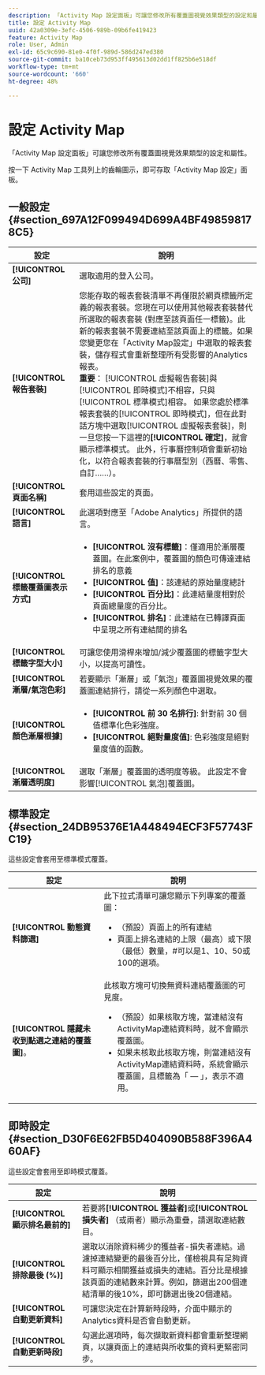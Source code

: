 ```yaml
---
description: 「Activity Map 設定面板」可讓您修改所有覆蓋圖視覺效果類型的設定和屬性。
title: 設定 Activity Map
uuid: 42a0309e-3efc-4506-989b-09b6fe419423
feature: Activity Map
role: User, Admin
exl-id: 65c9c690-81e0-4f0f-989d-586d247ed380
source-git-commit: ba10ceb73d953ff495613d02dd1ff825b6e518df
workflow-type: tm+mt
source-wordcount: '660'
ht-degree: 48%

---
```


# 設定 Activity Map

「Activity Map 設定面板」可讓您修改所有覆蓋圖視覺效果類型的設定和屬性。

按一下 Activity Map 工具列上的齒輪圖示，即可存取「Activity Map 設定」面板。

## 一般設定 {#section_697A12F099494D699A4BF498598178C5}

| 設定 | 說明 |
| --- | --- |
| **[!UICONTROL 公司]** | 選取適用的登入公司。 |
| **[!UICONTROL 報告套裝]** | 您能存取的報表套裝清單不再僅限於網頁標籤所定義的報表套裝。您現在可以使用其他報表套裝替代所選取的報表套裝 (對應至該頁面任一標籤)。此新的報表套裝不需要連結至該頁面上的標籤。如果您變更您在「Activity Map設定」中選取的報表套裝，儲存程式會重新整理所有受影響的Analytics報表。<br>**重要**： [!UICONTROL 虛擬報告套裝]與[!UICONTROL 即時模式]不相容，只與[!UICONTROL 標準模式]相容。 如果您處於標準報表套裝的[!UICONTROL 即時模式]，但在此對話方塊中選取[!UICONTROL 虛擬報表套裝]，則一旦您按一下這裡的&#x200B;**[!UICONTROL 確定]**，就會顯示標準模式。 此外，行事曆控制項會重新初始化，以符合報表套裝的行事曆型別（西曆、零售、自訂……）。 |
| **[!UICONTROL 頁面名稱]** | 套用這些設定的頁面。 |
| **[!UICONTROL 語言]** | 此選項對應至「Adobe Analytics」所提供的語言。 |
| **[!UICONTROL 標籤覆蓋圖表示方式]** | <ul><li>**[!UICONTROL 沒有標籤]**：僅適用於漸層覆蓋圖。在此案例中，覆蓋圖的顏色可傳達連結排名的意義</li><li>**[!UICONTROL 值]**：該連結的原始量度總計</li><li>**[!UICONTROL 百分比]**：此連結量度相對於頁面總量度的百分比。</li><li>**[!UICONTROL 排名]**：此連結在已轉譯頁面中呈現之所有連結間的排名</li></ul> |
| **[!UICONTROL 標籤字型大小]** | 可讓您使用滑桿來增加/減少覆蓋圖的標籤字型大小，以提高可讀性。 |
| **[!UICONTROL 漸層/氣泡色彩]** | 若要顯示「漸層」或「氣泡」覆蓋圖視覺效果的覆蓋圖連結排行，請從一系列顏色中選取。 |
| **[!UICONTROL 顏色漸層根據]** | <ul><li>**[!UICONTROL 前 30 名排行]**: 針對前 30 個值標準化色彩強度。</li><li>**[!UICONTROL 絕對量度值]**: 色彩強度是絕對量度值的函數。</li></ul> |
| **[!UICONTROL 漸層透明度]** | 選取「漸層」覆蓋圖的透明度等級。 此設定不會影響[!UICONTROL 氣泡]覆蓋圖。 |

## 標準設定 {#section_24DB95376E1A448494ECF3F57743FC19}

這些設定會套用至標準模式覆蓋。

| 設定 | 說明 |
| --- | --- |
| **[!UICONTROL 動態資料篩選]** | 此下拉式清單可讓您顯示下列專案的覆蓋圖：<ul><li>（預設）頁面上的所有連結</li><li>頁面上排名連結的上限（最高）或下限（最低）數量，#可以是1、10、50或100的選項。</li></ul> |
| **[!UICONTROL 隱藏未收到點選之連結的覆蓋圖]**。 | 此核取方塊可切換無資料連結覆蓋圖的可見度。<ul><li>（預設）如果核取方塊，當連結沒有ActivityMap連結資料時，就不會顯示覆蓋圖。</li><li>如果未核取此核取方塊，則當連結沒有ActivityMap連結資料時，系統會顯示覆蓋圖，且標籤為「 — 」，表示不適用。 |

## 即時設定 {#section_D30F6E62FB5D404090B588F396A460AF}

這些設定會套用至即時模式覆蓋。

| 設定 | 說明 |
|---|---|
| **[!UICONTROL 顯示排名最前的]** | 若要將&#x200B;**[!UICONTROL 獲益者]**&#x200B;或&#x200B;**[!UICONTROL 損失者]** （或兩者）顯示為重疊，請選取連結數目。 |
| **[!UICONTROL 排除最後 (%)]** | 選取以消除資料稀少的獲益者-損失者連結。過濾掉連結變更的最後百分比，僅檢視具有足夠資料可顯示相關獲益或損失的連結。百分比是根據該頁面的連結數來計算。例如，篩選出200個連結清單的後10%，即可篩選出後20個連結。 |
| **[!UICONTROL 自動更新資料]** | 可讓您決定在計算新時段時，介面中顯示的Analytics資料是否會自動更新。 |
| **[!UICONTROL 自動更新時段]** | 勾選此選項時，每次擷取新資料都會重新整理網頁，以讓頁面上的連結與所收集的資料更緊密同步。 |
